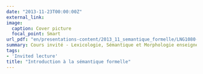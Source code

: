 ```yaml
---
date: "2013-11-23T00:00:00Z"
external_link: 
image:
  caption: Cover picture
  focal_point: Smart
url_pdf: "en/presentations-content/2013_11_semantique_formelle/LNG1080-IntroductionSemantiqueFormelle.pdf"
summary: Cours invité - Lexicologie, Sémantique et Morphologie enseigné par Mireille Tremblay
tags:
- 'Invited lecture'
title: "Introduction à la sémantique formelle"
---
```



